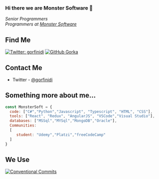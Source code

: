 ### Hi there we are Monster Software 👋

<p><em>Senior Programmers</br>
Programmers at <a href="https://www.monstersoft.dev/">Monster Software</a>
</em></p>

## Find Me
[![Twitter: gorfinidi](https://img.shields.io/twitter/follow/gorfinidi?style=for-the-badge)](https://twitter.com/gorfinidi)
[![GitHub Gorka](https://img.shields.io/github/followers/SoftwareMonster?label=Follow%20MonsterSoft&style=for-the-badge)](https://github.com/SoftwareMonster)


## Contact Me
- Twitter - [@gorfinidi](https://twitter.com/gorfinidi)

## Something more about me...  
```javascript
const MonsterSoft = {
  code: ["C#","Python","Javascript", "Typescript", "HTML", "CSS"],
  tools: ["React", "Redux", "AngularJS", "VSCode","Visual Studio"],
  databases: ["MSSql","MYSql","MongoDB","Oracle"],
  Communities: 
  [
     student: "Udemy","Platzi","freeCodeCamp"
  ]
}
```
## We Use
[![Conventional Commits](https://img.shields.io/badge/Conventional%20Commits-1.0.0-yellow.svg)](https://conventionalcommits.org)
